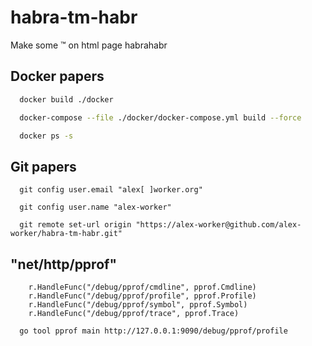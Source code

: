 # habra-tm-habr
Make some ™ on html page habrahabr

## Docker papers

```bash
  docker build ./docker
```

```bash
  docker-compose --file ./docker/docker-compose.yml build --force
```

```bash
  docker ps -s  
```

## Git papers

```shell
  git config user.email "alex[ ]worker.org"
```

```shell
  git config user.name "alex-worker"
```

```shell
  git remote set-url origin "https://alex-worker@github.com/alex-worker/habra-tm-habr.git"
```

## "net/http/pprof"

```
    r.HandleFunc("/debug/pprof/cmdline", pprof.Cmdline)
    r.HandleFunc("/debug/pprof/profile", pprof.Profile)
    r.HandleFunc("/debug/pprof/symbol", pprof.Symbol)
    r.HandleFunc("/debug/pprof/trace", pprof.Trace)
```

```bash
  go tool pprof main http://127.0.0.1:9090/debug/pprof/profile
```
